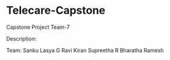 # Telecare-Capstone
Capstone Project Team-7

Description:

Team:
Sanku Lasya
G Ravi Kiran
Supreetha R
Bharatha Ramesh

